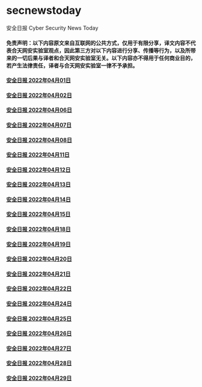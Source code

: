 # secnewstoday

安全日报 Cyber Security News Today

#### 免责声明：以下内容原文来自互联网的公共方式，仅用于有限分享，译文内容不代表合天网安实验室观点，因此第三方对以下内容进行分享、传播等行为，以及所带来的一切后果与译者和合天网安实验室无关。以下内容亦不得用于任何商业目的，若产生法律责任，译者与合天网安实验室一律不予承担。

#### [安全日报 2022年04月01日](https://github.com/hetianlab/secnewstoday/blob/master/Apr.2022/secnews-20220401.md)
#### [安全日报 2022年04月02日](https://github.com/hetianlab/secnewstoday/blob/master/Apr.2022/secnews-20220402.md)
#### [安全日报 2022年04月06日](https://github.com/hetianlab/secnewstoday/blob/master/Apr.2022/secnews-20220406.md)
#### [安全日报 2022年04月07日](https://github.com/hetianlab/secnewstoday/blob/master/Apr.2022/secnews-20220407.md)
#### [安全日报 2022年04月08日](https://github.com/hetianlab/secnewstoday/blob/master/Apr.2022/secnews-20220408.md)
#### [安全日报 2022年04月11日](https://github.com/hetianlab/secnewstoday/blob/master/Apr.2022/secnews-20220411.md)
#### [安全日报 2022年04月12日](https://github.com/hetianlab/secnewstoday/blob/master/Apr.2022/secnews-20220412.md)
#### [安全日报 2022年04月13日](https://github.com/hetianlab/secnewstoday/blob/master/Apr.2022/secnews-20220413.md)
#### [安全日报 2022年04月14日](https://github.com/hetianlab/secnewstoday/blob/master/Apr.2022/secnews-20220414.md)
#### [安全日报 2022年04月15日](https://github.com/hetianlab/secnewstoday/blob/master/Apr.2022/secnews-20220415.md)
#### [安全日报 2022年04月18日](https://github.com/hetianlab/secnewstoday/blob/master/Apr.2022/secnews-20220418.md)
#### [安全日报 2022年04月19日](https://github.com/hetianlab/secnewstoday/blob/master/Apr.2022/secnews-20220419.md)
#### [安全日报 2022年04月20日](https://github.com/hetianlab/secnewstoday/blob/master/Apr.2022/secnews-20220420.md)
#### [安全日报 2022年04月21日](https://github.com/hetianlab/secnewstoday/blob/master/Apr.2022/secnews-20220421.md)
#### [安全日报 2022年04月22日](https://github.com/hetianlab/secnewstoday/blob/master/Apr.2022/secnews-20220422.md)
#### [安全日报 2022年04月24日](https://github.com/hetianlab/secnewstoday/blob/master/Apr.2022/secnews-20220424.md)
#### [安全日报 2022年04月25日](https://github.com/hetianlab/secnewstoday/blob/master/Apr.2022/secnews-20220425.md)
#### [安全日报 2022年04月26日](https://github.com/hetianlab/secnewstoday/blob/master/Apr.2022/secnews-20220426.md)
#### [安全日报 2022年04月27日](https://github.com/hetianlab/secnewstoday/blob/master/Apr.2022/secnews-20220427.md)
#### [安全日报 2022年04月28日](https://github.com/hetianlab/secnewstoday/blob/master/Apr.2022/secnews-20220428.md)
#### [安全日报 2022年04月29日](https://github.com/hetianlab/secnewstoday/blob/master/Apr.2022/secnews-20220429.md)
